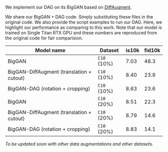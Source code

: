 We implement our DAG on its BigGAN based on [DiffAugment](https://github.com/mit-han-lab/data-efficient-gans). 

We share our BigGAN + DAG code. Simply substituting these files in the original code. We also provide the script examples to run our DAG. Here, we highlight our performance as comparing to this work. Note that our model is trained on Single Titan RTX GPU and these numbers are reproduced from the original code for fair comparision.

| Model name                               | Dataset           | is10k     | fid10k    |
| -----------------------------------------| ------------------| --------- | --------- |
| BigGAN                                   | `C10` (10%)       | 7.03      | 48.3      |
| BigGAN-DiffAugment (translation + cutout)| `C10` (10%)       | 8.40      | 23.9      |
| BigGAN-DAG (rotation + cropping)         | `C10` (10%)       | 8.63      | 23.6      |
| BigGAN                                   | `C10` (20%)       | 8.51      | 22.3      |
| BigGAN-DiffAugment (translation + cutout)| `C10` (20%)       | 8.79      | 14.6      |
| BigGAN-DAG (rotation + cropping)         | `C10` (20%)       | 8.83      | 14.1      |

*To be updated soon with other data augmentations and other datasets.*


